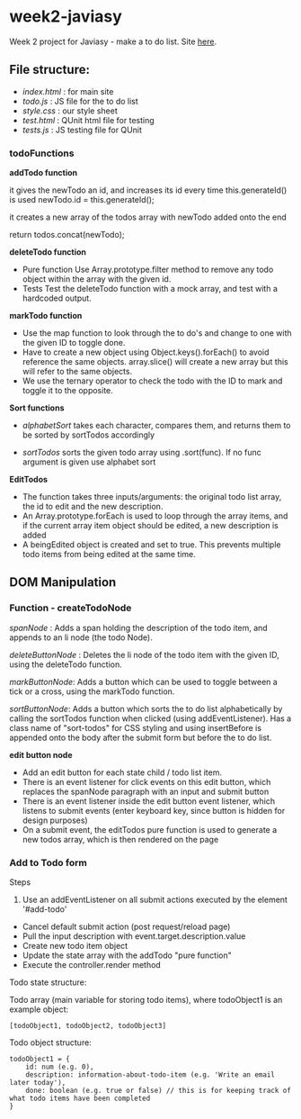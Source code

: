 # week2-javiasy
Week 2 project for Javiasy - make a to do list. Site [here](https://facn1.github.io/week2-javiasy/).

## File structure:

- *index.html* : for main site
- *todo.js* : JS file for the to do list
- *style.css* : our style sheet
- *test.html* : QUnit html file for testing
- *tests.js* : JS testing file for QUnit

### todoFunctions

**addTodo function**

it gives the newTodo an id, and increases its id every time this.generateId() is used
newTodo.id = this.generateId();

it creates a new array of the todos array with newTodo added onto the end

return todos.concat(newTodo);

**deleteTodo function**
- Pure function
    Use Array.prototype.filter method to remove any todo object within the array with the given id.
- Tests
    Test the deleteTodo function with a mock array, and test with a hardcoded output.

**markTodo function**

- Use the map function to look through the to do's and change to one with the given ID to toggle done.
- Have to create a new object using Object.keys().forEach() to avoid reference the same objects. array.slice() will create a new array but this will refer to the same objects.
- We use the ternary operator to check the todo with the ID to mark and toggle it to the opposite.

**Sort functions**

- *alphabetSort* takes each character, compares them, and returns them to be sorted by sortTodos accordingly

- *sortTodos* sorts the given todo array using .sort(func). If no func argument is given use alphabet sort

**EditTodos**

- The function takes three inputs/arguments: the original todo list array, the id to edit and the new description.
- An Array.prototype.forEach is used to loop through the array items, and if the current array item object should be edited, a new description is added
- A beingEdited object is created and set to true. This prevents multiple todo items from being edited at the same time.


## DOM Manipulation

### Function - createTodoNode

*spanNode* : Adds a span holding the description of the todo item, and appends to an li node (the todo Node).

*deleteButtonNode* : Deletes the li node of the todo item with the given ID, using the deleteTodo function.

*markButtonNode*: Adds a button which can be used to toggle between a tick or a cross, using the markTodo function.

*sortButtonNode*: Adds a button which sorts the to do list alphabetically by calling the sortTodos function when clicked (using addEventListener). Has a class name of "sort-todos" for CSS styling and using insertBefore is appended onto the body after the submit form but before the to do list.

**edit button node**

- Add an edit button for each state child / todo list item.
- There is an event listener for click events on this edit button, which replaces the spanNode paragraph with an input and submit button
- There is an event listener inside the edit button event listener, which listens to submit events (enter keyboard key, since button is hidden for design purposes)
- On a submit event, the editTodos pure function is used to generate a new todos array, which is then rendered on the page

### Add to Todo form

Steps
1. Use an addEventListener on all submit actions executed by the element '#add-todo'
- Cancel default submit action (post request/reload page)
- Pull the input description with event.target.description.value
- Create new todo item object
- Update the state array with the addTodo "pure function"
- Execute the controller.render method


Todo state structure:

  Todo array (main variable for storing todo items), where todoObject1 is an example object:

    [todoObject1, todoObject2, todoObject3]

  Todo object structure:

    todoObject1 = {
        id: num (e.g. 0),
        description: information-about-todo-item (e.g. 'Write an email later today'),
        done: boolean (e.g. true or false) // this is for keeping track of what todo items have been completed
    }
